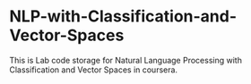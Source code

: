 # NLP-with-Classification-and-Vector-Spaces
This is Lab code storage for Natural Language Processing with Classification and Vector Spaces in coursera.

